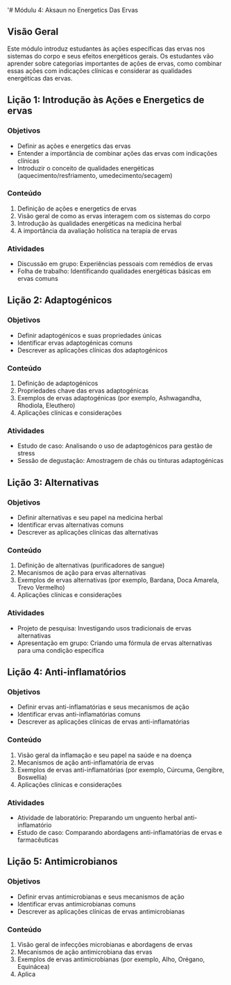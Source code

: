 '# Módulu 4: Aksaun no Energetics Das Ervas 

## Visão Geral
Este módulo introduz estudantes às ações específicas das ervas nos sistemas do corpo e seus efeitos energéticos gerais. Os estudantes vão aprender sobre categorias importantes de ações de ervas, como combinar essas ações com indicações clínicas e considerar as qualidades energéticas das ervas.

## Lição 1: Introdução às Ações e Energetics de ervas

### Objetivos
- Definir as ações e energetics das ervas
- Entender a importância de combinar ações das ervas com indicações clínicas
- Introduzir o conceito de qualidades energéticas (aquecimento/resfriamento, umedecimento/secagem)

### Conteúdo
1. Definição de ações e energetics de ervas
2. Visão geral de como as ervas interagem com os sistemas do corpo
3. Introdução às qualidades energéticas na medicina herbal
4. A importância da avaliação holística na terapia de ervas

### Atividades
- Discussão em grupo: Experiências pessoais com remédios de ervas
- Folha de trabalho: Identificando qualidades energéticas básicas em ervas comuns

## Lição 2: Adaptogénicos

### Objetivos
- Definir adaptogénicos e suas propriedades únicas
- Identificar ervas adaptogénicas comuns
- Descrever as aplicações clínicas dos adaptogénicos

### Conteúdo
1. Definição de adaptogénicos
2. Propriedades chave das ervas adaptogénicas
3. Exemplos de ervas adaptogénicas (por exemplo, Ashwagandha, Rhodiola, Eleuthero)
4. Aplicações clínicas e considerações

### Atividades
- Estudo de caso: Analisando o uso de adaptogénicos para gestão de stress
- Sessão de degustação: Amostragem de chás ou tinturas adaptogénicas

## Lição 3: Alternativas

### Objetivos
- Definir alternativas e seu papel na medicina herbal
- Identificar ervas alternativas comuns
- Descrever as aplicações clínicas das alternativas

### Conteúdo
1. Definição de alternativas (purificadores de sangue)
2. Mecanismos de ação para ervas alternativas
3. Exemplos de ervas alternativas (por exemplo, Bardana, Doca Amarela, Trevo Vermelho)
4. Aplicações clínicas e considerações

### Atividades
- Projeto de pesquisa: Investigando usos tradicionais de ervas alternativas
- Apresentação em grupo: Criando uma fórmula de ervas alternativas para uma condição específica

## Lição 4: Anti-inflamatórios

### Objetivos
- Definir ervas anti-inflamatórias e seus mecanismos de ação
- Identificar ervas anti-inflamatórias comuns
- Descrever as aplicações clínicas de ervas anti-inflamatórias

### Conteúdo
1. Visão geral da inflamação e seu papel na saúde e na doença
2. Mecanismos de ação anti-inflamatória de ervas
3. Exemplos de ervas anti-inflamatórias (por exemplo, Cúrcuma, Gengibre, Boswellia)
4. Aplicações clínicas e considerações

### Atividades
- Atividade de laboratório: Preparando um unguento herbal anti-inflamatório
- Estudo de caso: Comparando abordagens anti-inflamatórias de ervas e farmacêuticas

## Lição 5: Antimicrobianos

### Objetivos
- Definir ervas antimicrobianas e seus mecanismos de ação
- Identificar ervas antimicrobianas comuns
- Descrever as aplicações clínicas de ervas antimicrobianas

### Conteúdo
1. Visão geral de infecções microbianas e abordagens de ervas
2. Mecanismos de ação antimicrobiana das ervas
3. Exemplos de ervas antimicrobianas (por exemplo, Alho, Orégano, Equinácea)
4. Aplica